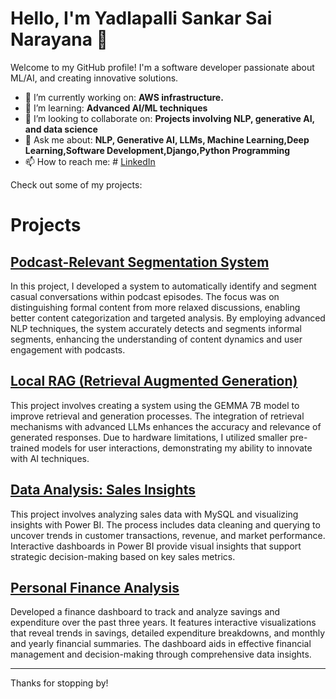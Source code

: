 # Hello, I'm Yadlapalli Sankar Sai Narayana 👋

Welcome to my GitHub profile! I'm a software developer passionate about ML/AI, and creating innovative solutions.

- 🔭 I’m currently working on: **AWS infrastructure.**
- 🌱 I’m learning: **Advanced AI/ML techniques**
- 👯 I’m looking to collaborate on: **Projects involving NLP, generative AI, and data science**
- 💬 Ask me about: **NLP, Generative AI, LLMs, Machine Learning,Deep Learning,Software Development,Django,Python Programming**
- 📫 How to reach me: # [LinkedIn](https://www.linkedin.com/in/sankar-sai-narayana-yadlapalli/)

Check out some of my projects:
# Projects

## [Podcast-Relevant Segmentation System](https://github.com/s-a-n-k-a-r-2-7-0-6/podcast-segmentation)

In this project, I developed a system to automatically identify and segment casual conversations within podcast episodes. The focus was on distinguishing formal content from more relaxed discussions, enabling better content categorization and targeted analysis. By employing advanced NLP techniques, the system accurately detects and segments informal segments, enhancing the understanding of content dynamics and user engagement with podcasts.

## [Local RAG (Retrieval Augmented Generation)](https://github.com/s-a-n-k-a-r-2-7-0-6/Local-RAG-Retrieval-Augmented-Generation-)

This project involves creating a system using the GEMMA 7B model to improve retrieval and generation processes. The integration of retrieval mechanisms with advanced LLMs enhances the accuracy and relevance of generated responses. Due to hardware limitations, I utilized smaller pre-trained models for user interactions, demonstrating my ability to innovate with AI techniques.


## [Data Analysis: Sales Insights](https://github.com/s-a-n-k-a-r-2-7-0-6/DATA-ANALYSIS-SALES-INSIGHTS)

This project involves analyzing sales data with MySQL and visualizing insights with Power BI. The process includes data cleaning and querying to uncover trends in customer transactions, revenue, and market performance. Interactive dashboards in Power BI provide visual insights that support strategic decision-making based on key sales metrics.

## [Personal Finance Analysis](https://github.com/s-a-n-k-a-r-2-7-0-6/personal-analysis/tree/main)

Developed a finance dashboard to track and analyze savings and expenditure over the past three years. It features interactive visualizations that reveal trends in savings, detailed expenditure breakdowns, and monthly and yearly financial summaries. The dashboard aids in effective financial management and decision-making through comprehensive data insights.

---

Thanks for stopping by!

